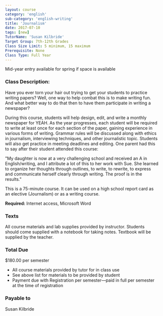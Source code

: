 ```yaml
---
layout: course
category: 'english'
sub-category: 'english-writing'
title: 'Journalism'
date: 2017-07-10
tags: [new]
TutorName: 'Susan Kilbride'
Target Group: 7th-12th Grades
Class Size Limit: 5 minimum, 15 maximum
Prerequisite: None
Class Type: Full Year
---
```

Mid-year entry available for spring if space is available
### Class Description:
Have you ever torn your hair out trying to get your students to practice writing papers? Well, one way to help combat this is to make writing fun. And what better way to do that then to have them participate in writing a newspaper?During this course, students will help design, edit, and write a monthly newspaper for YEAH. As the year progresses, each student will be required to write at least once for each section of the paper, gaining experience in various forms of writing. Grammar rules will be discussed along with ethics in journalism, interviewing techniques, and other journalistic topic. Students will also get practice in meeting deadlines and editing. One parent had this to say after their student attended this course:"My daughter is now at a very challenging school and received an A in English/writing, and I attribute a lot of this to her work with Sue. She learned to organize her thoughts through outlines, to write, to rewrite, to express and communicate herself clearly through writing. The proof is in the results."This is a 75-minute course. It can be used on a high school report card as an elective (Journalism) or as a writing course.

**Required:** Internet access, Microsoft Word
### Texts
All course materials and lab supplies provided by instructor. Students
should come supplied with a notebook for taking notes. Textbook will be supplied by the teacher.
### Total Due
$180.00 per semester

* All course materials provided by tutor for in class use
* See above list for materials to be provided by student
* Payment due with Registration per semester—paid in full per semester at the time of registration
### Payable to
Susan Kilbride